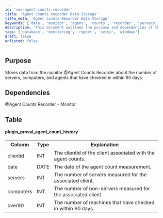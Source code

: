 ```yaml
---
id: 'cwa-agent-counts-recorder'
title: 'Agent Counts Recorder Data Storage'
title_meta: 'Agent Counts Recorder Data Storage'
keywords: ['data', 'monitor', 'agent', 'counts', 'recorder', 'servers', 'computers', 'clients']
description: 'This document outlines the purpose and dependencies of the Agent Counts Recorder, which stores data regarding the number of servers, computers, and agents that have checked in within the last 90 days. It includes a detailed table describing the structure of the data stored in the plugin_proval_agent_count_history.'
tags: ['database', 'monitoring', 'report', 'setup', 'windows']
draft: false
unlisted: false
---
```

## Purpose

Stores data from the monitor @Agent Counts Recorder about the number of servers, computers, and agents that have checked in within 90 days.

## Dependencies

@Agent Counts Recorder - Monitor

## Table

#### plugin_proval_agent_count_history

| Column   | Type | Explanation                                                   |
|----------|------|---------------------------------------------------------------|
| clientid | INT  | The clientid of the client associated with the agent counts.  |
| date     | DATE | The date of the agent count measurement.                      |
| servers  | INT  | The number of servers measured for the associated client.     |
| computers| INT  | The number of non-servers measured for the associated client. |
| over90   | INT  | The number of machines that have checked in within 90 days.  |

